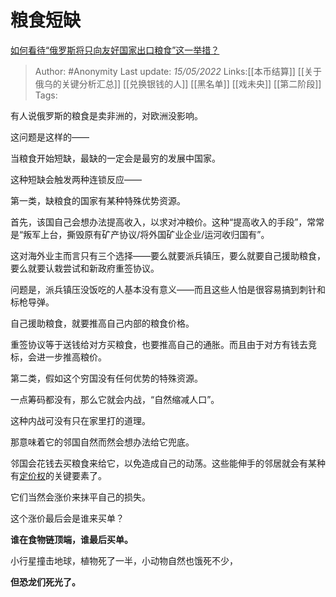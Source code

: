 # 粮食短缺
[如何看待“俄罗斯将只向友好国家出口粮食”这一举措？](https://www.zhihu.com/question/525417450/answer/2490137891)

> Author: #Anonymity 
> Last update: *15/05/2022* 
> Links:[[本币结算]] [[关于俄乌的关键分析汇总]] [[兑换银钱的人]] [[黑名单]] [[戏未央]] [[第二阶段]]
> Tags: 

有人说俄罗斯的粮食是卖非洲的，对欧洲没影响。

这问题是这样的——

当粮食开始短缺，最缺的一定会是最穷的发展中国家。

这种短缺会触发两种连锁反应——

第一类，缺粮食的国家有某种特殊优势资源。

首先，该国自己会想办法提高收入，以求对冲粮价。这种“提高收入的手段”，常常是“叛军上台，撕毁原有矿产协议/将外国矿业企业/运河收归国有”。

这对海外业主而言只有三个选择——要么就要派兵镇压，要么就要自己援助粮食，要么就要认栽尝试和新政府重签协议。

问题是，派兵镇压没饭吃的人基本没有意义——而且这些人怕是很容易搞到刺针和标枪导弹。

自己援助粮食，就要推高自己内部的粮食价格。

重签协议等于送钱给对方买粮食，也要推高自己的通胀。而且由于对方有钱去竞标，会进一步推高粮价。

  

第二类，假如这个穷国没有任何优势的特殊资源。

一点筹码都没有，那么它就会内战，“自然缩减人口”。

这种内战可没有只在家里打的道理。

那意味着它的邻国自然而然会想办法给它兜底。

邻国会花钱去买粮食来给它，以免造成自己的动荡。这些能伸手的邻居就会有某种有[定价权](https://www.zhihu.com/search?q=%E5%AE%9A%E4%BB%B7%E6%9D%83&search_source=Entity&hybrid_search_source=Entity&hybrid_search_extra=%7B%22sourceType%22%3A%22answer%22%2C%22sourceId%22%3A2490137891%7D)的关键要素了。

它们当然会涨价来抹平自己的损失。

这个涨价最后会是谁来买单？

**谁在食物链顶端，谁最后买单。**

  

小行星撞击地球，植物死了一半，小动物自然也饿死不少，

**但恐龙们死光了。**